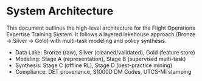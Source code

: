 # System Architecture

This document outlines the high-level architecture for the Flight Operations Expertise Training System. It follows a layered lakehouse approach (Bronze → Silver → Gold) with multi-task modeling and policy synthesis.

- Data Lake: Bronze (raw), Silver (cleaned/validated), Gold (feature store)
- Modeling: Stage A (representation), Stage B (supervised multi-task)
- Synthesis: Stage C (offline RL), Stage D (best-practice mining)
- Compliance: DET provenance, S1000D DM Codes, UTCS-MI stamping
